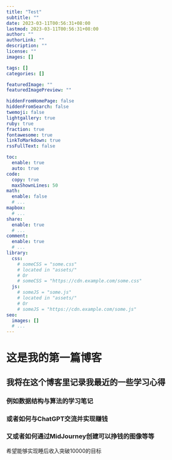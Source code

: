 ```yaml
---
title: "Test"
subtitle: ""
date: 2023-03-11T00:56:31+08:00
lastmod: 2023-03-11T00:56:31+08:00
author: ""
authorLink: ""
description: ""
license: ""
images: []

tags: []
categories: []

featuredImage: ""
featuredImagePreview: ""

hiddenFromHomePage: false
hiddenFromSearch: false
twemoji: false
lightgallery: true
ruby: true
fraction: true
fontawesome: true
linkToMarkdown: true
rssFullText: false

toc:
  enable: true
  auto: true
code:
  copy: true
  maxShownLines: 50
math:
  enable: false
  # ...
mapbox:
  # ...
share:
  enable: true
  # ...
comment:
  enable: true
  # ...
library:
  css:
    # someCSS = "some.css"
    # located in "assets/"
    # Or
    # someCSS = "https://cdn.example.com/some.css"
  js:
    # someJS = "some.js"
    # located in "assets/"
    # Or
    # someJS = "https://cdn.example.com/some.js"
seo:
  images: []
  # ...
---
```

# 这是我的第一篇博客

## 我将在这个博客里记录我最近的一些学习心得

### 例如数据结构与算法的学习笔记

### 或者如何与ChatGPT交流并实现赚钱

### 又或者如何通过MidJourney创建可以挣钱的图像等等

希望能够实现睡后收入突破10000的目标

<!--more-->
